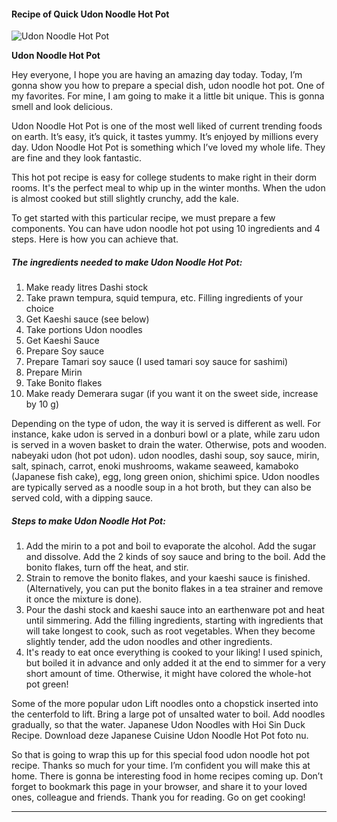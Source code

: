             

#### Recipe of Quick Udon Noodle Hot Pot

![Udon Noodle Hot Pot](https://img-global.cpcdn.com/recipes/5504798385242112/751x532cq70/udon-noodle-hot-pot-recipe-main-photo.jpg)

**Udon Noodle Hot Pot**

Hey everyone, I hope you are having an amazing day today. Today, I’m gonna show you how to prepare a special dish, udon noodle hot pot. One of my favorites. For mine, I am going to make it a little bit unique. This is gonna smell and look delicious.

Udon Noodle Hot Pot is one of the most well liked of current trending foods on earth. It’s easy, it’s quick, it tastes yummy. It’s enjoyed by millions every day. Udon Noodle Hot Pot is something which I’ve loved my whole life. They are fine and they look fantastic.

This hot pot recipe is easy for college students to make right in their dorm rooms. It's the perfect meal to whip up in the winter months. When the udon is almost cooked but still slightly crunchy, add the kale.

To get started with this particular recipe, we must prepare a few components. You can have udon noodle hot pot using 10 ingredients and 4 steps. Here is how you can achieve that.

##### The ingredients needed to make Udon Noodle Hot Pot:

1.  Make ready litres Dashi stock
2.  Take prawn tempura, squid tempura, etc. Filling ingredients of your choice
3.  Get Kaeshi sauce (see below)
4.  Take portions Udon noodles
5.  Get Kaeshi Sauce
6.  Prepare Soy sauce
7.  Prepare Tamari soy sauce (I used tamari soy sauce for sashimi)
8.  Prepare Mirin
9.  Take Bonito flakes
10.  Make ready Demerara sugar (if you want it on the sweet side, increase by 10 g)

Depending on the type of udon, the way it is served is different as well. For instance, kake udon is served in a donburi bowl or a plate, while zaru udon is served in a woven basket to drain the water. Otherwise, pots and wooden. nabeyaki udon (hot pot udon). udon noodles, dashi soup, soy sauce, mirin, salt, spinach, carrot, enoki mushrooms, wakame seaweed, kamaboko (Japanese fish cake), egg, long green onion, shichimi spice. Udon noodles are typically served as a noodle soup in a hot broth, but they can also be served cold, with a dipping sauce.

##### Steps to make Udon Noodle Hot Pot:

1.  Add the mirin to a pot and boil to evaporate the alcohol. Add the sugar and dissolve. Add the 2 kinds of soy sauce and bring to the boil. Add the bonito flakes, turn off the heat, and stir.
2.  Strain to remove the bonito flakes, and your kaeshi sauce is finished. (Alternatively, you can put the bonito flakes in a tea strainer and remove it once the mixture is done).
3.  Pour the dashi stock and kaeshi sauce into an earthenware pot and heat until simmering. Add the filling ingredients, starting with ingredients that will take longest to cook, such as root vegetables. When they become slightly tender, add the udon noodles and other ingredients.
4.  It's ready to eat once everything is cooked to your liking! I used spinich, but boiled it in advance and only added it at the end to simmer for a very short amount of time. Otherwise, it might have colored the whole-hot pot green!

Some of the more popular udon Lift noodles onto a chopstick inserted into the centerfold to lift. Bring a large pot of unsalted water to boil. Add noodles gradually, so that the water. Japanese Udon Noodles with Hoi Sin Duck Recipe. Download deze Japanese Cuisine Udon Noodle Hot Pot foto nu.

So that is going to wrap this up for this special food udon noodle hot pot recipe. Thanks so much for your time. I’m confident you will make this at home. There is gonna be interesting food in home recipes coming up. Don’t forget to bookmark this page in your browser, and share it to your loved ones, colleague and friends. Thank you for reading. Go on get cooking!

* * *